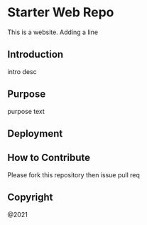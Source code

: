 # Starter Web Repo

This is a website. Adding a line
## Introduction

intro desc

## Purpose

purpose text
## Deployment

## How to Contribute

Please fork this repository then issue pull req

## Copyright

@2021